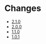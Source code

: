 # Changes

* [2.1.0](changes_2.1.0.md)
* [2.0.0](changes_2.0.0.md)
* [1.1.0](changes_1.1.0.md)
* [1.0.1](changes-1.0.1.md)
